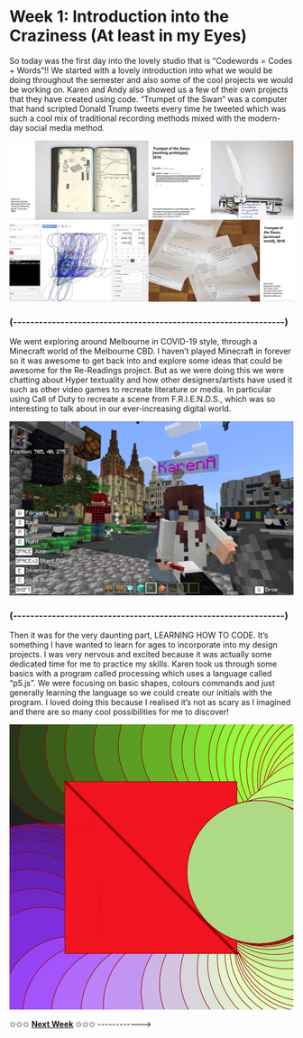 # Week 1: Introduction into the Craziness (At least in my Eyes)

So today was the first day into the lovely studio that is “Codewords = Codes + Words”!! We started with a lovely introduction into what we would be doing throughout the semester and also some of the cool projects we would be working on. Karen and Andy also showed us a few of their own projects that they have created using code. “Trumpet of the Swan” was a computer that hand scripted Donald Trump tweets every time he tweeted which was such a cool mix of traditional recording methods mixed with the modern-day social media method. 

<img src="presse.png">


### (---------------------------------------------------------------) ###

We went exploring around Melbourne in COVID-19 style, through a Minecraft world of the Melbourne CBD. I haven’t played Minecraft in forever so it was awesome to get back into and explore some ideas that could be awesome for the Re-Readings project. But as we were doing this we were chatting about Hyper textuality and how other designers/artists have used it such as other video games to recreate literature or media. In particular using Call of Duty to recreate a scene from F.R.I.E.N.D.S., which was so interesting to talk about in our ever-increasing digital world. 

<img src="week_1_minecraft.jpg">

### (---------------------------------------------------------------) ###

Then it was for the very daunting part, LEARNING HOW TO CODE. It’s something I have wanted to learn for ages to incorporate into my design projects. I was very nervous and excited because it was actually some dedicated time for me to practice my skills. Karen took us through some basics with a program called processing which uses a language called “p5.js”. We were focusing on basic shapes, colours commands and just generally learning the language so we could create our initials with the program. I loved doing this because I realised it’s not as scary as I imagined and there are so many cool possibilities for me to discover!

<img src="class 1 coding.png">


✩✩✩ [**Next Week**](https://astlcreations.github.io/codewords-codes-words/SKO/Re-Readings%20&%20Coding/Week%2002/) ✩✩✩ ------------>
